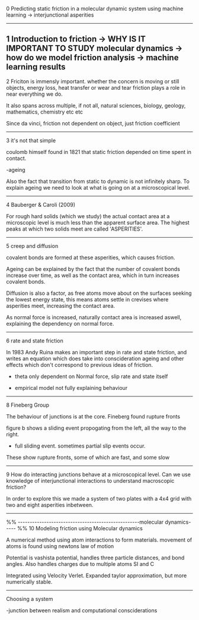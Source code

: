 0
Predicting static friction in a molecular dynamic system using machine learning
-> interjunctional asperities

---
1
Introduction to friction -> WHY IS IT IMPORTANT TO STUDY
molecular dynamics -> how do we model friction
analysis -> machine learning
results 
---
2
Friciton is immensly important. 
whether the concern is moving or still objects, energy loss, heat transfer or wear and tear
friction plays a role in near everything we do.

It also spans across multiple, if not all, natural sciences, 
biology, geology, mathematics, chemistry etc etc

Since da vinci, friction not dependent on object, just friction coefficient

---
3
it's not that simple

coulomb himself found in 1821 that static friction depended on time spent in contact.

-ageing

Also the fact that transition from static to dynamic is not infinitely sharp.
To explain ageing we need to look at what is going on at a microscopical level.

---
4
Bauberger & Caroli (2009) 

For rough hard solids (which we study) the actual contact area at a microscopic level is much less than
the apparent surface area. The highest peaks at which two solids meet are called 'ASPERITIES'. 

---
5
creep and diffusion

covalent bonds are formed at these asperities, which causes friction.

Ageing can be explained by the fact that the number of covalent bonds increase over time,
as well as the contact area, which in turn increases covalent bonds.

Diffusion is also a factor, as free atoms move about on the surfaces seeking the lowest energy state,
this means atoms settle in crevises where asperities meet, increasing the contact area.

As normal force is increased, naturally contact area is increased aswell, explaining the dependency on 
normal force. 


---
6
rate and state friction

In 1983 Andy Ruina makes an important step in rate and state friction, and writes an equation which does
take into conscideration ageing and other effects which don't correspond to previous ideas of friction.

- theta only dependent on Normal force, slip rate and state itself

- empirical model not fully explaining behaviour

---
8
Fineberg Group

The behaviour of junctions is at the core. Fineberg found rupture fronts

figure b shows a sliding event propogating from the left, all the way to the right.
- full sliding event.
sometimes partial slip events occur.

These show rupture fronts, some of which are fast, and some slow

---
9
How do interacting junctions behave at a microscopical level. Can we use knowledge of interjunctional interactions to understand macroscopic friction?

In order to explore this we made a system of two plates with a 4x4 grid with two and eight asperities inbetween.

---
%% ---------------------------------------------------molecular dynamics----- %%
10
Modeling friction using Molecular dynamics

A numerical method using atom interactions to form materials.
movement of atoms is found using newtons law of motion

Potential is vashista potential, handles three particle distances, and bond angles.
Also handles charges due to multiple atoms SI and C

Integrated using Velocity Verlet. Expanded taylor approximation, but more numerically stable.

---
Choosing a system

-junction between realism and computational consciderations




